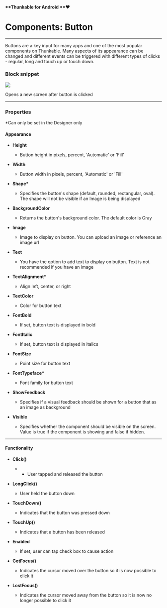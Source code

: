 #### **Thunkable for Android **❤

# Components: Button

---

Buttons are a key input for many apps and one of the most popular components on Thunkable. Many aspects of its appearance can be changed and different events can be triggered with different types of clicks - regular, long and touch up or touch down.

### Block snippet

![](https://lh6.googleusercontent.com/-eX4BJE0wpzpN0AcnFV2uxnemnpNmNgD57UV8ptfr8LNr1rupalQ2yRDT3LSLWamp7ZQjIIV3JIbjgLrfNWwoCvl1O2Q_aZ6dRnz5wpAq1JbFHZXeWeMbb2xyv-ebfCt0AVMzY4W)

Opens a new screen after button is clicked

---

### Properties

\*Can only be set in the Designer only

#### **Appearance**

* **Height**

  * Button height in pixels, percent, 'Automatic' or 'Fill'

* **Width**

  * Button width in pixels, percent, 'Automatic' or 'Fill'

* **Shape\***

  * Specifies the button's shape \(default, rounded, rectangular, oval\). The shape will not be visible if an Image is being displayed

* **BackgroundColor**

  * Returns the button's background color.  The default color is Gray

* **Image**

  * Image to display on button. You can upload an image or reference an image url

* **Text**

  * You have the option to add text to display on button.  Text is not recommended if you have an image

* **TextAlignment\***

  * Align left, center, or right

* **TextColor**

  * Color for button text

* **FontBold**

  * If set, button text is displayed in bold

* **FontItalic**

  * If set, button text is displayed in italics

* **FontSize**

  * Point size for button text

* **FontTypeface\***

  * Font family for button text

* **ShowFeedback**

  * Specifies if a visual feedback should be shown for a button that as an image as background

* **Visible**

  * Specifies whether the component should be visible on the screen. Value is true if the component is showing and false if hidden.

---

#### Functionality

* **Click\(\)**

  * * User tapped and released the button

* **LongClick\(\)**

  * User held the button down

* **TouchDown\(\)**

  * Indicates that the button was pressed down

* **TouchUp\(\)**

  * Indicates that a button has been released

* **Enabled**

  * If set, user can tap check box to cause action

* **GotFocus\(\)**

  * Indicates the cursor moved over the button so it is now possible to click it

* **LostFocus\(\)**

  * Indicates the cursor moved away from the button so it is now no longer possible to click it



